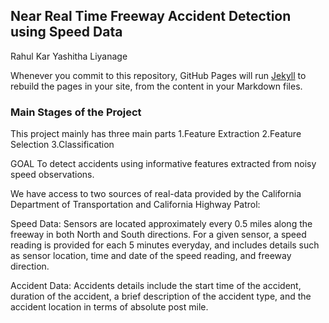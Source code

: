## Near Real Time Freeway Accident Detection using Speed Data

Rahul Kar Yashitha Liyanage

Whenever you commit to this repository, GitHub Pages will run [Jekyll](https://jekyllrb.com/) to rebuild the pages in your site, from the content in your Markdown files.

### Main Stages of the Project

This project mainly has three main parts 1.Feature Extraction 2.Feature Selection 3.Classification

GOAL
To detect accidents using informative features extracted from noisy speed observations. 

We have access to two sources of real-data provided by the California Department of Transportation and California Highway Patrol:
 
 
 Speed Data:  Sensors are located approximately every 0.5 miles along the freeway in both North and South directions. For a given sensor, a speed reading is provided for each 5 minutes everyday, and includes details such as sensor location, time and date of the speed reading, and freeway direction.
 
 
 Accident Data:  Accidents details include the start time of the accident, duration of the accident, a brief description of the accident type, and the accident location in terms of absolute post mile.
